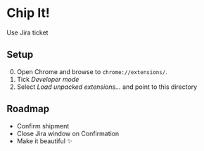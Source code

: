 # Chip It!

Use Jira ticket 

## Setup

0. Open Chrome and browse to `chrome://extensions/`.
0. Tick *Developer mode*
0. Select *Load unpacked extensions...* and point to this directory

## Roadmap

- Confirm shipment
- Close Jira window on Confirmation
- Make it beautiful ✨
